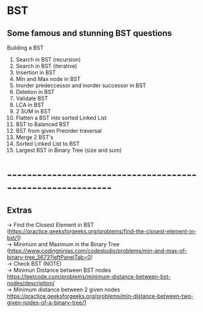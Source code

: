 # BST
## Some famous and stunning BST  questions
Building a BST
1) Search in BST (recursion)
2) Search in BST (iterative)
3) Insertion in BST
4) Min and Max node in BST
5) Inorder predeccessor and inorder successor in BST 
6) Deletion in BST
7) Validate BST
8) LCA in BST
9) 2 SUM in BST
10) Flatten a BST into sorted Linked List
11) BST to Balanced BST
12) BST from given Preorder traversal
13) Merge 2 BST's
14) Sorted Linked List to BST
15) Largest BST in Binary Tree (size and sum)
# -----------------------------------------------------------
## Extras
-> Find the Closest Element in BST (https://practice.geeksforgeeks.org/problems/find-the-closest-element-in-bst/1)  
-> Minimum and Maximum in the Binary Tree (https://www.codingninjas.com/codestudio/problems/min-and-max-of-binary-tree_5673?leftPanelTab=0)  
-> Check BST (NOTE)  
-> Minimun Distance between BST nodes https://leetcode.com/problems/minimum-distance-between-bst-nodes/description/  
-> Minimum distance between 2 given nodes https://practice.geeksforgeeks.org/problems/min-distance-between-two-given-nodes-of-a-binary-tree/1
